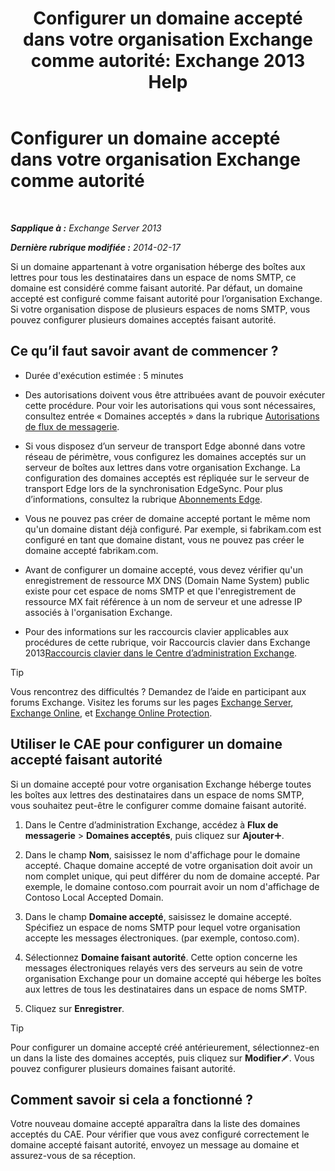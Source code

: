 ﻿---
title: 'Configurer un domaine accepté dans votre organisation Exchange comme autorité: Exchange 2013 Help'
TOCTitle: Configurer un domaine accepté dans votre organisation Exchange comme autorité
ms:assetid: e182d54f-e58a-47ba-a5c1-28c0dfa86eed
ms:mtpsurl: https://technet.microsoft.com/fr-fr/library/JJ657734(v=EXCHG.150)
ms:contentKeyID: 50479397
ms.date: 04/24/2018
mtps_version: v=EXCHG.150
ms.translationtype: HT
---

# Configurer un domaine accepté dans votre organisation Exchange comme autorité

 

_**Sapplique à :** Exchange Server 2013_

_**Dernière rubrique modifiée :** 2014-02-17_

Si un domaine appartenant à votre organisation héberge des boîtes aux lettres pour tous les destinataires dans un espace de noms SMTP, ce domaine est considéré comme faisant autorité. Par défaut, un domaine accepté est configuré comme faisant autorité pour l’organisation Exchange. Si votre organisation dispose de plusieurs espaces de noms SMTP, vous pouvez configurer plusieurs domaines acceptés faisant autorité.

## Ce qu’il faut savoir avant de commencer ?

  - Durée d'exécution estimée : 5 minutes

  - Des autorisations doivent vous être attribuées avant de pouvoir exécuter cette procédure. Pour voir les autorisations qui vous sont nécessaires, consultez entrée « Domaines acceptés » dans la rubrique [Autorisations de flux de messagerie](mail-flow-permissions-exchange-2013-help.md).

  - Si vous disposez d’un serveur de transport Edge abonné dans votre réseau de périmètre, vous configurez les domaines acceptés sur un serveur de boîtes aux lettres dans votre organisation Exchange. La configuration des domaines acceptés est répliquée sur le serveur de transport Edge lors de la synchronisation EdgeSync. Pour plus d’informations, consultez la rubrique [Abonnements Edge](edge-subscriptions-exchange-2013-help.md).

  - Vous ne pouvez pas créer de domaine accepté portant le même nom qu'un domaine distant déjà configuré. Par exemple, si fabrikam.com est configuré en tant que domaine distant, vous ne pouvez pas créer le domaine accepté fabrikam.com.

  - Avant de configurer un domaine accepté, vous devez vérifier qu'un enregistrement de ressource MX DNS (Domain Name System) public existe pour cet espace de noms SMTP et que l'enregistrement de ressource MX fait référence à un nom de serveur et une adresse IP associés à l'organisation Exchange.

  - Pour des informations sur les raccourcis clavier applicables aux procédures de cette rubrique, voir Raccourcis clavier dans Exchange 2013[Raccourcis clavier dans le Centre d’administration Exchange](keyboard-shortcuts-in-the-exchange-admin-center-exchange-online-protection-help.md).

> [!TIP]
> Vous rencontrez des difficultés ? Demandez de l’aide en participant aux forums Exchange. Visitez les forums sur les pages <a href="https://go.microsoft.com/fwlink/p/?linkid=60612">Exchange Server</a>, <a href="https://go.microsoft.com/fwlink/p/?linkid=267542">Exchange Online</a>, et <a href="https://go.microsoft.com/fwlink/p/?linkid=285351">Exchange Online Protection</a>.


## Utiliser le CAE pour configurer un domaine accepté faisant autorité

Si un domaine accepté pour votre organisation Exchange héberge toutes les boîtes aux lettres des destinataires dans un espace de noms SMTP, vous souhaitez peut-être le configurer comme domaine faisant autorité.

1.  Dans le Centre d’administration Exchange, accédez à **Flux de messagerie** \> **Domaines acceptés**, puis cliquez sur **Ajouter**![Icône Ajouter](images/JJ218640.c1e75329-d6d7-4073-a27d-498590bbb558(EXCHG.150).gif "Icône Ajouter").

2.  Dans le champ **Nom**, saisissez le nom d'affichage pour le domaine accepté. Chaque domaine accepté de votre organisation doit avoir un nom complet unique, qui peut différer du nom de domaine accepté. Par exemple, le domaine contoso.com pourrait avoir un nom d'affichage de Contoso Local Accepted Domain.

3.  Dans le champ **Domaine accepté**, saisissez le domaine accepté. Spécifiez un espace de noms SMTP pour lequel votre organisation accepte les messages électroniques. (par exemple, contoso.com).

4.  Sélectionnez **Domaine faisant autorité**. Cette option concerne les messages électroniques relayés vers des serveurs au sein de votre organisation Exchange pour un domaine accepté qui héberge les boîtes aux lettres de tous les destinataires dans un espace de noms SMTP.

5.  Cliquez sur **Enregistrer**.

> [!TIP]
> Pour configurer un domaine accepté créé antérieurement, sélectionnez-en un dans la liste des domaines acceptés, puis cliquez sur <strong>Modifier</strong><img src="images/Bb124582.6f53ccb2-1f13-4c02-bea0-30690e6ea71d(EXCHG.150).gif" title="Icône Modifier" alt="Icône Modifier" />. Vous pouvez configurer plusieurs domaines faisant autorité.


## Comment savoir si cela a fonctionné ?

Votre nouveau domaine accepté apparaîtra dans la liste des domaines acceptés du CAE. Pour vérifier que vous avez configuré correctement le domaine accepté faisant autorité, envoyez un message au domaine et assurez-vous de sa réception.

